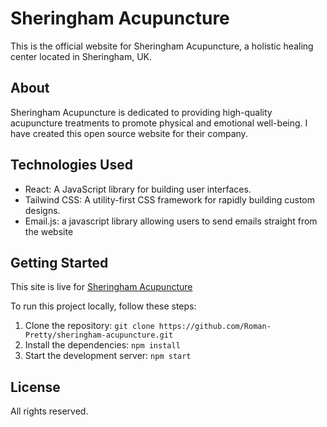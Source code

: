 # Sheringham Acupuncture

This is the official website for Sheringham Acupuncture, a holistic healing center located in Sheringham, UK.

## About

Sheringham Acupuncture is dedicated to providing high-quality acupuncture treatments to promote physical and emotional well-being. I have created this open source website for their company.

## Technologies Used

- React: A JavaScript library for building user interfaces.
- Tailwind CSS: A utility-first CSS framework for rapidly building custom designs.
- Email.js: a javascript library allowing users to send emails straight from the website

## Getting Started

This site is live for [Sheringham Acupuncture](http://www.sheringhamacupuncture.co.uk/)

To run this project locally, follow these steps:

1. Clone the repository: `git clone https://github.com/Roman-Pretty/sheringham-acupuncture.git`
2. Install the dependencies: `npm install`
3. Start the development server: `npm start`

## License

All rights reserved.
